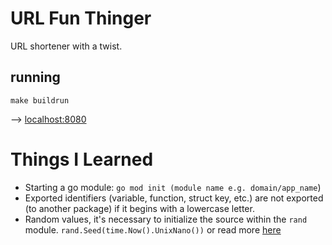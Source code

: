 # URL Fun Thinger

URL shortener with a twist.

## running

`make buildrun`

--> [localhost:8080](http://localhost:8080/)

# Things I Learned

- Starting a go module: `go mod init (module name e.g. domain/app_name`)
- Exported identifiers (variable, function, struct key, etc.) are not exported (to another package) if it begins with a lowercase letter.
- Random values, it's necessary to initialize the source within the `rand` module.  `rand.Seed(time.Now().UnixNano())` or read more [here](https://stackoverflow.com/a/39529428)